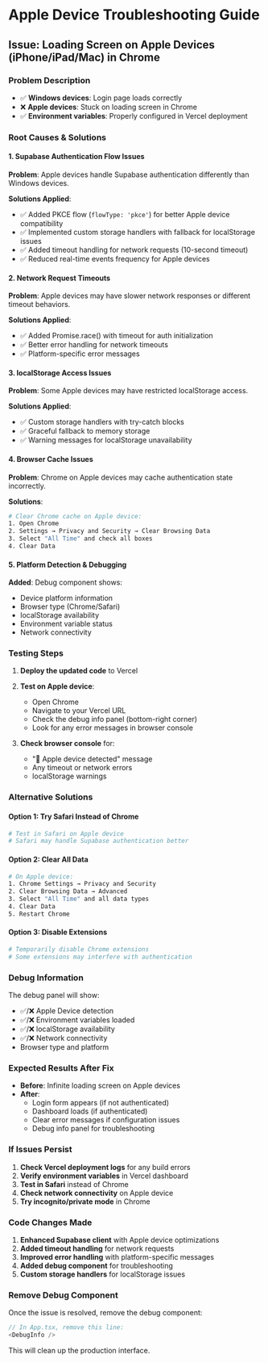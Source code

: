# Apple Device Troubleshooting Guide

## Issue: Loading Screen on Apple Devices (iPhone/iPad/Mac) in Chrome

### Problem Description

- ✅ **Windows devices**: Login page loads correctly
- ❌ **Apple devices**: Stuck on loading screen in Chrome
- ✅ **Environment variables**: Properly configured in Vercel deployment

### Root Causes & Solutions

#### 1. **Supabase Authentication Flow Issues**

**Problem**: Apple devices handle Supabase authentication differently than Windows devices.

**Solutions Applied**:

- ✅ Added PKCE flow (`flowType: 'pkce'`) for better Apple device compatibility
- ✅ Implemented custom storage handlers with fallback for localStorage issues
- ✅ Added timeout handling for network requests (10-second timeout)
- ✅ Reduced real-time events frequency for Apple devices

#### 2. **Network Request Timeouts**

**Problem**: Apple devices may have slower network responses or different timeout behaviors.

**Solutions Applied**:

- ✅ Added Promise.race() with timeout for auth initialization
- ✅ Better error handling for network timeouts
- ✅ Platform-specific error messages

#### 3. **localStorage Access Issues**

**Problem**: Some Apple devices may have restricted localStorage access.

**Solutions Applied**:

- ✅ Custom storage handlers with try-catch blocks
- ✅ Graceful fallback to memory storage
- ✅ Warning messages for localStorage unavailability

#### 4. **Browser Cache Issues**

**Problem**: Chrome on Apple devices may cache authentication state incorrectly.

**Solutions**:

```bash
# Clear Chrome cache on Apple device:
1. Open Chrome
2. Settings → Privacy and Security → Clear Browsing Data
3. Select "All Time" and check all boxes
4. Clear Data
```

#### 5. **Platform Detection & Debugging**

**Added**: Debug component shows:

- Device platform information
- Browser type (Chrome/Safari)
- localStorage availability
- Environment variable status
- Network connectivity

### Testing Steps

1. **Deploy the updated code** to Vercel
2. **Test on Apple device**:

   - Open Chrome
   - Navigate to your Vercel URL
   - Check the debug info panel (bottom-right corner)
   - Look for any error messages in browser console

3. **Check browser console** for:
   - "🍎 Apple device detected" message
   - Any timeout or network errors
   - localStorage warnings

### Alternative Solutions

#### Option 1: Try Safari Instead of Chrome

```bash
# Test in Safari on Apple device
# Safari may handle Supabase authentication better
```

#### Option 2: Clear All Data

```bash
# On Apple device:
1. Chrome Settings → Privacy and Security
2. Clear Browsing Data → Advanced
3. Select "All Time" and all data types
4. Clear Data
5. Restart Chrome
```

#### Option 3: Disable Extensions

```bash
# Temporarily disable Chrome extensions
# Some extensions may interfere with authentication
```

### Debug Information

The debug panel will show:

- ✅/❌ Apple Device detection
- ✅/❌ Environment variables loaded
- ✅/❌ localStorage availability
- ✅/❌ Network connectivity
- Browser type and platform

### Expected Results After Fix

- **Before**: Infinite loading screen on Apple devices
- **After**:
  - Login form appears (if not authenticated)
  - Dashboard loads (if authenticated)
  - Clear error messages if configuration issues
  - Debug info panel for troubleshooting

### If Issues Persist

1. **Check Vercel deployment logs** for any build errors
2. **Verify environment variables** in Vercel dashboard
3. **Test in Safari** instead of Chrome
4. **Check network connectivity** on Apple device
5. **Try incognito/private mode** in Chrome

### Code Changes Made

1. **Enhanced Supabase client** with Apple device optimizations
2. **Added timeout handling** for network requests
3. **Improved error handling** with platform-specific messages
4. **Added debug component** for troubleshooting
5. **Custom storage handlers** for localStorage issues

### Remove Debug Component

Once the issue is resolved, remove the debug component:

```typescript
// In App.tsx, remove this line:
<DebugInfo />
```

This will clean up the production interface.
